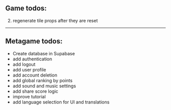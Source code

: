 ## Game todos:

2. regenerate tile props after they are reset

---

## Metagame todos:

- Create database in Supabase
- add authentication
- add logout
- add user profile
- add account deletion
- add global ranking by points
- add sound and music settings
- add share score logic
- improve tutorial
- add language selection for UI and translations
